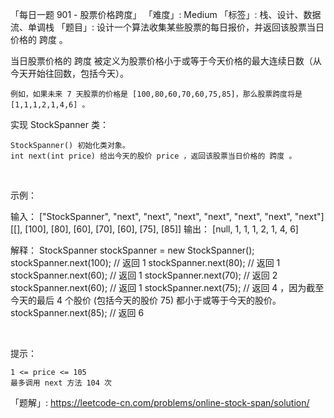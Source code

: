 「每日一题 901 - 股票价格跨度」
「难度」: Medium
「标签」: 栈、设计、数据流、单调栈
「题目」: 设计一个算法收集某些股票的每日报价，并返回该股票当日价格的 跨度 。

当日股票价格的 跨度 被定义为股票价格小于或等于今天价格的最大连续日数（从今天开始往回数，包括今天）。


	
	例如，如果未来 7 天股票的价格是 [100,80,60,70,60,75,85]，那么股票跨度将是 [1,1,1,2,1,4,6] 。
	


实现 StockSpanner 类：


	StockSpanner() 初始化类对象。
	int next(int price) 给出今天的股价 price ，返回该股票当日价格的 跨度 。


 

示例：

输入：
["StockSpanner", "next", "next", "next", "next", "next", "next", "next"]
[[], [100], [80], [60], [70], [60], [75], [85]]
输出：
[null, 1, 1, 1, 2, 1, 4, 6]

解释：
StockSpanner stockSpanner = new StockSpanner();
stockSpanner.next(100); // 返回 1
stockSpanner.next(80);  // 返回 1
stockSpanner.next(60);  // 返回 1
stockSpanner.next(70);  // 返回 2
stockSpanner.next(60);  // 返回 1
stockSpanner.next(75);  // 返回 4 ，因为截至今天的最后 4 个股价 (包括今天的股价 75) 都小于或等于今天的股价。
stockSpanner.next(85);  // 返回 6

 

提示：


	1 <= price <= 105
	最多调用 next 方法 104 次



「题解」: https://leetcode-cn.com/problems/online-stock-span/solution/